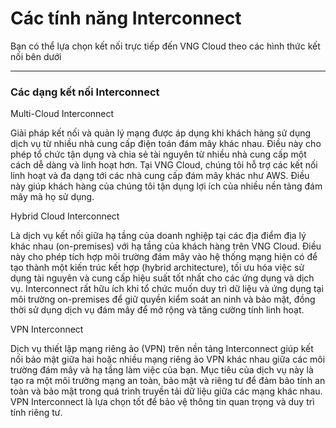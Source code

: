 # Các tính năng Interconnect

Bạn có thể lựa chọn kết nối trực tiếp đến VNG Cloud theo các hình thức kết nối bên dưới

***

### **Các dạng kết nối Interconnect** <a href="#cactinhnanginterconnect-cacdangketnoiinterconnect" id="cactinhnanginterconnect-cacdangketnoiinterconnect"></a>

Multi-Cloud Interconnect

Giải pháp kết nối và quản lý mạng được áp dụng khi khách hàng sử dụng dịch vụ từ nhiều nhà cung cấp điện toán đám mây khác nhau. Điều này cho phép tổ chức tận dụng và chia sẻ tài nguyên từ nhiều nhà cung cấp một cách dễ dàng và linh hoạt hơn. Tại VNG Cloud, chúng tôi hỗ trợ các kết nối linh hoạt và đa dạng tới các nhà cung cấp đám mây khác như AWS. Điều này giúp khách hàng của chúng tôi tận dụng lợi ích của nhiều nền tảng đám mây mà họ sử dụng.

Hybrid Cloud Interconnect

Là dịch vụ kết nối giữa hạ tầng của doanh nghiệp tại các địa điểm địa lý khác nhau (on-premises) với hạ tầng của khách hàng trên VNG Cloud. Điều này cho phép tích hợp môi trường đám mây vào hệ thống mạng hiện có để tạo thành một kiến trúc kết hợp (hybrid architecture), tối ưu hóa việc sử dụng tài nguyên và cung cấp hiệu suất tốt nhất cho các ứng dụng và dịch vụ. Interconnect rất hữu ích khi tổ chức muốn duy trì dữ liệu và ứng dụng tại môi trường on-premises để giữ quyền kiểm soát an ninh và bảo mật, đồng thời sử dụng dịch vụ đám mây để mở rộng và tăng cường tính linh hoạt.

VPN Interconnect

Dịch vụ thiết lập mạng riêng ảo (VPN) trên nền tảng Interconnect giúp kết nối bảo mật giữa hai hoặc nhiều mạng riêng ảo VPN khác nhau giữa các môi trường đám mây và hạ tầng làm việc của bạn. Mục tiêu của dịch vụ này là tạo ra một môi trường mạng an toàn, bảo mật và riêng tư để đảm bảo tính an toàn và bảo mật trong quá trình truyền tải dữ liệu giữa các mạng khác nhau. VPN Interconnect là lựa chọn tốt để bảo vệ thông tin quan trọng và duy trì tính riêng tư.
